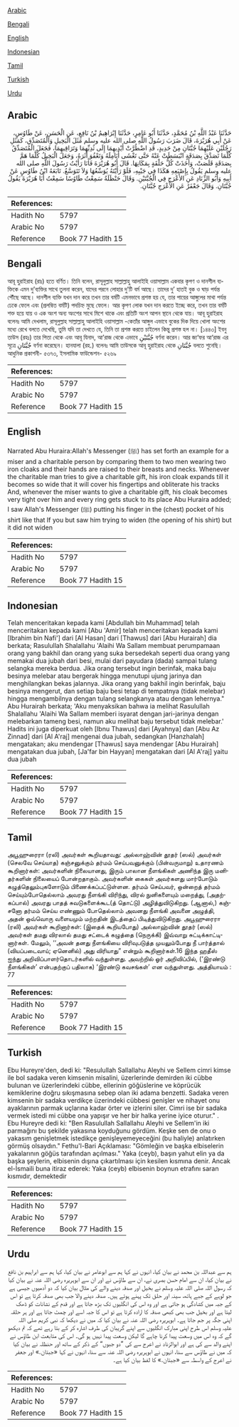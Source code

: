 [Arabic](#arabic)

[Bengali](#bengali)

[English](#english)

[Indonesian](#indonesian)

[Tamil](#tamil)

[Turkish](#turkish)

[Urdu](#urdu)

## Arabic


<div dir="rtl" lang="ar" style={{fontSize:'larger',backgroundColor:'#f8f9fa',padding:20}}>
حَدَّثَنَا عَبْدُ اللَّهِ بْنُ مُحَمَّدٍ، حَدَّثَنَا أَبُو عَامِرٍ، حَدَّثَنَا إِبْرَاهِيمُ بْنُ نَافِعٍ، عَنِ الْحَسَنِ، عَنْ طَاوُسٍ، عَنْ أَبِي هُرَيْرَةَ، قَالَ ضَرَبَ رَسُولُ اللَّهِ صلى الله عليه وسلم مَثَلَ الْبَخِيلِ وَالْمُتَصَدِّقِ، كَمَثَلِ رَجُلَيْنِ عَلَيْهِمَا جُبَّتَانِ مِنْ حَدِيدٍ، قَدِ اضْطُرَّتْ أَيْدِيهِمَا إِلَى ثُدِيِّهِمَا وَتَرَاقِيهِمَا، فَجَعَلَ الْمُتَصَدِّقُ كُلَّمَا تَصَدَّقَ بِصَدَقَةٍ انْبَسَطَتْ عَنْهُ حَتَّى تَغْشَى أَنَامِلَهُ وَتَعْفُوَ أَثَرَهُ، وَجَعَلَ الْبَخِيلُ كُلَّمَا هَمَّ بِصَدَقَةٍ قَلَصَتْ، وَأَخَذَتْ كُلُّ حَلْقَةٍ بِمَكَانِهَا‏.‏ قَالَ أَبُو هُرَيْرَةَ فَأَنَا رَأَيْتُ رَسُولَ اللَّهِ صلى الله عليه وسلم يَقُولُ بِإِصْبَعِهِ هَكَذَا فِي جَيْبِهِ، فَلَوْ رَأَيْتَهُ يُوَسِّعُهَا وَلاَ تَتَوَسَّعُ‏.‏ تَابَعَهُ ابْنُ طَاوُسٍ عَنْ أَبِيهِ وَأَبُو الزِّنَادِ عَنِ الأَعْرَجِ فِي الْجُبَّتَيْنِ‏.‏ وَقَالَ حَنْظَلَةُ سَمِعْتُ طَاوُسًا سَمِعْتُ أَبَا هُرَيْرَةَ يَقُولُ جُبَّتَانِ‏.‏ وَقَالَ جَعْفَرٌ عَنِ الأَعْرَجِ جُبَّتَانِ‏.‏
</div>
<div style={{backgroundColor:'#f8f9fa',padding:20, marginBottom: 10}}><table> <thead> <tr> <th>References:</th> <th></th> </tr> </thead> <tbody><tr><td>Hadith No</td><td>5797</td></tr><tr><td>Arabic No</td><td>5797</td></tr><tr><td>Reference</td><td>Book 77 Hadith 15</td></tr></tbody></table></div>

## Bengali


<div dir="ltr" lang="bn" style={{fontSize:'larger',backgroundColor:'#f8f9fa',padding:20}}>
আবূ হুরাইরাহ (রাঃ) হতে বর্ণিত। তিনি বলেন, রাসূলুল্লাহ সাল্লাল্লাহু আলাইহি ওয়াসাল্লাম একবার কৃপণ ও দানশীল ব্যক্তিকে এমন দু’ব্যক্তির সাথে তুলনা করেন, যাদের পরনে লোহার দু’টি বর্ম আছে। তাদের দু’ হাতই বুক ও ঘাড় পর্যন্ত পৌঁছে আছে। দানশীল ব্যক্তি যখন দান করে তখন তার বর্মটি এমনভাবে প্রশস্ত হয় যে, তার পায়ের আঙ্গুলের মাথা পর্যন্ত ঢেকে ফেলে এবং (প্রলম্বিত বর্মটি) পদচিহ্ন মুছে ফেলে। আর কৃপণ লোক যখন দান করতে ইচ্ছে করে, তখন তার বর্মটি শক্ত হয়ে যায় ও এক অংশ অন্য অংশের সাথে মিশে থাকে এবং প্রতিটি অংশ আপন স্থানে থেকে যায়। আবূ হুরাইরাহ বলেনঃ আমি দেখলাম, রাসূলুল্লাহ সাল্লাল্লাহু আলাইহি ওয়াসাল্লাম -কেতাঁর আঙ্গুল এভাবে বুকের দিক দিয়ে খোলা অংশের মধ্যে রেখে বলতে দেখেছি, তুমি যদি তা দেখতে যে, তিনি তা প্রশস্ত করতে চাইলেন কিন্তু প্রশস্ত হল না। [১৪৪৩] ইবনু তাউস (রহঃ) তার পিতা থেকে এবং আবূ যিনাদ, আ’রাজ থেকে এভাবে جُبَّتَيْنِ বর্ণনা করেন। আর জা‘ফর আ‘রাজ এর সূত্রে جُبَّتَانِ বর্ণনা করেছেন। হানযালা (রহ.) বলেনঃ আমি তাউসকে আবূ হুরাইরাহ থেকে جُبَّتَانِ বলতে শুনেছি। আধুনিক প্রকাশনী- ৫৩৭৩, ইসলামিক ফাউন্ডেশন- ৫২৬৯
</div>
<div style={{backgroundColor:'#f8f9fa',padding:20, marginBottom: 10}}><table> <thead> <tr> <th>References:</th> <th></th> </tr> </thead> <tbody><tr><td>Hadith No</td><td>5797</td></tr><tr><td>Arabic No</td><td>5797</td></tr><tr><td>Reference</td><td>Book 77 Hadith 15</td></tr></tbody></table></div>

## English


<div dir="ltr" lang="en" style={{fontSize:'larger',backgroundColor:'#f8f9fa',padding:20}}>
Narrated Abu Huraira:Allah's Messenger (ﷺ) has set forth an example for a miser and a charitable person by comparing them to two men wearing two iron cloaks and their hands are raised to their breasts and necks. Whenever the charitable man tries to give a charitable gift, his iron cloak expands till it becomes so wide that it will cover his fingertips and obliterate his tracks And, whenever the miser wants to give a charitable gift, his cloak becomes very tight over him and every ring gets stuck to its place Abu Huraira added; I saw Allah's Messenger (ﷺ) putting his finger in the (chest) pocket of his shirt like that If you but saw him trying to widen (the opening of his shirt) but it did not widen
</div>
<div style={{backgroundColor:'#f8f9fa',padding:20, marginBottom: 10}}><table> <thead> <tr> <th>References:</th> <th></th> </tr> </thead> <tbody><tr><td>Hadith No</td><td>5797</td></tr><tr><td>Arabic No</td><td>5797</td></tr><tr><td>Reference</td><td>Book 77 Hadith 15</td></tr></tbody></table></div>

## Indonesian


<div dir="ltr" lang="id" style={{fontSize:'larger',backgroundColor:'#f8f9fa',padding:20}}>
Telah menceritakan kepada kami [Abdullah bin Muhammad] telah menceritakan kepada kami [Abu 'Amir] telah menceritakan kepada kami [Ibrahim bin Nafi'] dari [Al Hasan] dari [Thawus] dari [Abu Hurairah] dia berkata; Rasulullah Shalallahu 'Alaihi Wa Sallam membuat perumpamaan orang yang bakhil dan orang yang suka bersedekah seperti dua orang yang memakai dua jubah dari besi, mulai dari payudara (dada) sampai tulang selangka mereka berdua. Jika orang tersebut ingin berinfak, maka baju besinya melebar atau bergerak hingga menutupi ujung jarinya dan menghilangkan bekas jalannya. Jika orang yang bakhil ingin berinfak, baju besinya mengerut, dan setiap baju besi tetap di tempatnya (tidak melebar) hingga mengambilnya dengan tulang selangkanya atau dengan lehernya." Abu Hurairah berkata; 'Aku menyaksikan bahwa ia melihat Rasulullah Shalallahu 'Alaihi Wa Sallam memberi isyarat dengan jari-jarinya dengan melebarkan tameng besi, namun aku melihat baju tersebut tidak melebar.' Hadits ini juga diperkuat oleh [Ibnu Thawus] dari [Ayahnya] dan [Abu Az Zinnad] dari [Al A'raj] mengenai dua jubah, sedangkan [Hanzhalah] mengatakan; aku mendengar [Thawus] saya mendengar [Abu Hurairah] mengatakan dua jubah, [Ja'far bin Hayyan] mengatakan dari [Al A'raj] yaitu dua jubah
</div>
<div style={{backgroundColor:'#f8f9fa',padding:20, marginBottom: 10}}><table> <thead> <tr> <th>References:</th> <th></th> </tr> </thead> <tbody><tr><td>Hadith No</td><td>5797</td></tr><tr><td>Arabic No</td><td>5797</td></tr><tr><td>Reference</td><td>Book 77 Hadith 15</td></tr></tbody></table></div>

## Tamil


<div dir="ltr" lang="ta" style={{fontSize:'larger',backgroundColor:'#f8f9fa',padding:20}}>
அபூஹுரைரா (ரலி) அவர்கள் கூறியதாவது: அல்லாஹ்வின் தூதர் (ஸல்) அவர்கள் (செலவே செய்யாத) கஞ்சனுக்கும் தர்மம் செய்பவனுக்கும் (பின்வருமாறு) உதாரணம் கூறினார்கள்: அவர்களின் நிலையானது, இரும் பாலான நீளங்கிகள் அணிந்த இரு மனிதர்களின் நிலையைப் போன்றதாகும். அவர்களின் கைகள் அவர்களது மார்போடும் கழுத்தெலும்புகளோடும் பிணைக்கப்பட்டுள்ளன. தர்மம் செய்பவர், ஒன்றைத் தர்மம் செய்யும்போதெல்லாம் அவரது நீளங்கி விரிந்து, விரல் நுனிகளையும் மறைத்து, (அதற்கப்பால்) அவரது பாதத் சுவடுகளைக்கூட(த் தொட்டு) அழித்துவிடுகிறது. (ஆனால்,) கஞ்சனோ தர்மம் செய்ய எண்ணும் போதெல்லாம் அவனது நீளங்கி அவனை அழுத்தி, அதன் ஒவ்வொரு வளையமும் மற்றதின் இடத்தைப் பிடித்துவிடுகிறது. அபூஹுரைரா (ரலி) அவர்கள் கூறினார்கள்: (இதைக் கூறியபோது) அல்லாஹ்வின் தூதர் (ஸல்) அவர்கள் தமது விரலால் தமது சட்டைக் கழுத்தை (நெருக்கி) இவ்வாறு சுட்டிக்காட்டினார்கள். மேலும், ‘‘அவன் தனது நீளங்கியை விரிவுபடுத்த முயலும்போது நீ பார்த்தால் (வியப்படைவாய்; ஏனெனில்) அது விரியாது” என்றும் கூறினார்கள்.16 இந்த ஹதீஸ் ஐந்து அறிவிப்பாளர்தொடர்களில் வந்துள்ளது. அவற்றில் ஓர் அறிவிப்பில், (‘இரண்டு நீளங்கிகள்’ என்பதற்குப் பதிலாக) ‘இரண்டு கவசங்கள்’ என வந்துள்ளது. அத்தியாயம் : 77
</div>
<div style={{backgroundColor:'#f8f9fa',padding:20, marginBottom: 10}}><table> <thead> <tr> <th>References:</th> <th></th> </tr> </thead> <tbody><tr><td>Hadith No</td><td>5797</td></tr><tr><td>Arabic No</td><td>5797</td></tr><tr><td>Reference</td><td>Book 77 Hadith 15</td></tr></tbody></table></div>

## Turkish


<div dir="ltr" lang="tr" style={{fontSize:'larger',backgroundColor:'#f8f9fa',padding:20}}>
Ebu Hureyre'den, dedi ki: "Resulullah Sallallahu Aleyhi ve Sellem cimri kimse ile bol sadaka veren kimsenin misalini, üzerlerinde demirden iki cübbe bulunan ve üzerlerindeki cübbe, ellerinin göğüslerine ve köprücük kemiklerine doğru sıkışmasına sebep olan iki adama benzetti. Sadaka veren kimsenin bir sadaka verdikçe üzerindeki cübbesi genişler ve nihayet onu ayaklarının parmak uçlarına kadar örter ve izlerini siler. Cimri ise bir sadaka vermek istedi mi cübbe ona yapışır ve her bir halka yerine iyice oturur." . Ebu Hureyre dedi ki: "Ben Rasulullah Sallallahu Aleyhi ve Sellem'in iki parmağını bu şekilde yakasına koyduğunu gördüm. Keşke sen de onu o yakasım genişletmek istedikçe genişleyemeyeceğini (bu haliyle) anlatırken görmüş olsaydın." Fethu'l-Bari Açıklaması: "Gömleğin ve başka elbiselerin yakalarının göğüs tarafından açılması." Yaka (ceyb), başın yahut elin ya da başka şeylerin, elbisenin dışına çıkartılması için kesilen kısmına denir. Ancak el-İsmaili buna itiraz ederek: Yaka (ceyb) elbisenin boynun etrafını saran kısmıdır, demektedir
</div>
<div style={{backgroundColor:'#f8f9fa',padding:20, marginBottom: 10}}><table> <thead> <tr> <th>References:</th> <th></th> </tr> </thead> <tbody><tr><td>Hadith No</td><td>5797</td></tr><tr><td>Arabic No</td><td>5797</td></tr><tr><td>Reference</td><td>Book 77 Hadith 15</td></tr></tbody></table></div>

## Urdu


<div dir="rtl" lang="ur" style={{fontSize:'larger',backgroundColor:'#f8f9fa',padding:20}}>
ہم سے عبداللہ بن محمد نے بیان کیا، انہوں نے کہا ہم سے ابوعامر نے بیان کیا، کہا ہم سے ابراہیم بن نافع نے بیان کیا، ان سے امام حسن بصری نے، ان سے طاؤس نے اور ان سے ابوہریرہ رضی اللہ عنہ نے بیان کیا کہ رسول اللہ صلی اللہ علیہ وسلم نے بخیل اور صدقہ دینے والے کی مثال بیان کیا کہ دو آدمیوں جیسی ہے جو لوہے کے جبے ہاتھ، سینہ اور حلق تک پہنے ہوئے ہیں۔ صدقہ دینے والا جب بھی صدقہ کرتا ہے تو اس کے جبہ میں کشادگی ہو جاتی ہے اور وہ اس کی انگلیوں تک بڑھ جاتا ہے اور قدم کے نشانات کو ڈھک لیتا ہے اور بخیل جب بھی کبھی صدقہ کا ارادہ کرتا ہے تو اس کا جبہ اسے اور چمٹ جاتا ہے اور ہر حلقہ اپنی جگہ پر جم جاتا ہے۔ ابوہریرہ رضی اللہ عنہ نے بیان کیا کہ میں نے دیکھا کہ نبی کریم صلی اللہ علیہ وسلم اس طرح اپنی مبارک انگلیوں سے اپنے گریبان کی طرف اشارہ کر کے بتا رہے تھے کہ تم دیکھو گے کہ وہ اس میں وسعت پیدا کرنا چاہے گا لیکن وسعت پیدا نہیں ہو گی۔ اس کی متابعت ابن طاؤس نے اپنے والد سے کی ہے اور ابوالزناد نے اعرج سے کی ”دو جبوں“ کے ذکر کے ساتھ اور حنظلہ نے بیان کیا کہ میں نے طاؤس سے سنا، انہوں نے ابوہریرہ رضی اللہ عنہ سے سنا، انہوں نے کہا «جبتان‏.‏» اور جعفر نے اعرج کے واسطہ سے «جبتان‏.‏» کا لفظ بیان کیا ہے۔
</div>
<div style={{backgroundColor:'#f8f9fa',padding:20, marginBottom: 10}}><table> <thead> <tr> <th>References:</th> <th></th> </tr> </thead> <tbody><tr><td>Hadith No</td><td>5797</td></tr><tr><td>Arabic No</td><td>5797</td></tr><tr><td>Reference</td><td>Book 77 Hadith 15</td></tr></tbody></table></div>